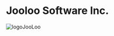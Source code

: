# Jooloo Software Inc.

![logoJooLoo]([https://avatars.githubusercontent.com/u/154624335?s=400&u=7dfbeafc05c30140da20e33c81d55495c79a03a6&v=4](https://github.com/Jooloo-Inc/.github/blob/main/images/FUNDO.png)https://github.com/Jooloo-Inc/.github/blob/main/images/FUNDO.png])
